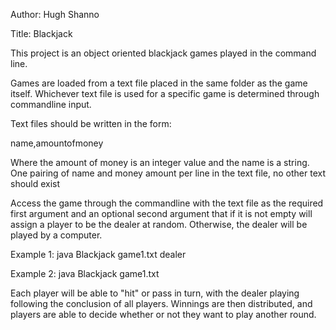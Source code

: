 Author: Hugh Shanno

Title: Blackjack

This project is an object oriented blackjack games played in the command line.

Games are loaded from a text file placed in the same folder as the game itself. Whichever text file is used for a specific game is determined through commandline input.

Text files should be written in the form:

name,amountofmoney

Where the amount of money is an integer value and the name is a string.
One pairing of name and money amount per line in the text file, no other text should exist

Access the game through the commandline with the text file as the required first argument and an optional second argument that if it is not empty will assign a player to be the dealer at random. Otherwise, the dealer will be played by a computer.

Example 1: java Blackjack game1.txt dealer

Example 2: java Blackjack game1.txt

Each player will be able to "hit" or pass in turn, with the dealer playing following the conclusion of all players. Winnings are then distributed, and players are able to decide whether or not they want to play another round.
